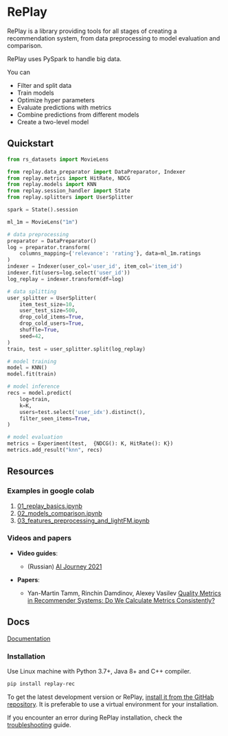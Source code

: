 # RePlay

RePlay is a library providing tools for all stages of creating a recommendation system, from data preprocessing to model evaluation and comparison.

RePlay uses PySpark to handle big data.

You can

- Filter and split data
- Train models
- Optimize hyper parameters
- Evaluate predictions with metrics
- Combine predictions from different models
- Create a two-level model

## Quickstart

```python
from rs_datasets import MovieLens

from replay.data_preparator import DataPreparator, Indexer
from replay.metrics import HitRate, NDCG
from replay.models import KNN
from replay.session_handler import State
from replay.splitters import UserSplitter

spark = State().session

ml_1m = MovieLens("1m")

# data preprocessing
preparator = DataPreparator()
log = preparator.transform(
    columns_mapping={'relevance': 'rating'}, data=ml_1m.ratings
)
indexer = Indexer(user_col='user_id', item_col='item_id')
indexer.fit(users=log.select('user_id'))
log_replay = indexer.transform(df=log)

# data splitting
user_splitter = UserSplitter(
    item_test_size=10,
    user_test_size=500,
    drop_cold_items=True,
    drop_cold_users=True,
    shuffle=True,
    seed=42,
)
train, test = user_splitter.split(log_replay)

# model training
model = KNN()
model.fit(train)

# model inference
recs = model.predict(
    log=train,
    k=K,
    users=test.select('user_idx').distinct(),
    filter_seen_items=True,
)

# model evaluation
metrics = Experiment(test,  {NDCG(): K, HitRate(): K})
metrics.add_result("knn", recs)
```


## Resources

### Examples in google colab
1. [01_replay_basics.ipynb](https://colab.research.google.com/github/sb-ai-lab/RePlay/blob/main/experiments/01_replay_basics.ipynb)
2. [02_models_comparison.ipynb](https://colab.research.google.com/github/sb-ai-lab/RePlay/blob/main/experiments/02_models_comparison.ipynb)
3. [03_features_preprocessing_and_lightFM.ipynb](https://colab.research.google.com/github/sb-ai-lab/RePlay/blob/main/experiments/03_features_preprocessing_and_lightFM.ipynb)


### Videos and papers
* **Video guides**:
	- (Russian) [AI Journey 2021](https://www.youtube.com/watch?v=M9XqEJb2Ncc)

* **Papers**:
	- Yan-Martin Tamm, Rinchin Damdinov, Alexey Vasilev [Quality Metrics in Recommender Systems: Do We Calculate Metrics Consistently?](https://dl.acm.org/doi/10.1145/3460231.3478848)


## Docs

[Documentation](https://sb-ai-lab.github.io/RePlay/)


### Installation

Use Linux machine with Python 3.7+, Java 8+ and C++ compiler. 

```bash
pip install replay-rec
```

To get the latest development version or RePlay, [install it from the GitHab repository](https://sb-ai-lab.github.io/RePlay/pages/installation.html#development). 
It is preferable to use a virtual environment for your installation.

If you encounter an error during RePlay installation, check the [troubleshooting](https://sb-ai-lab.github.io/RePlay/pages/installation.html#troubleshooting) guide.
